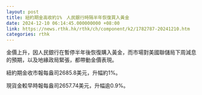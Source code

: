 ```yaml
---
layout: post
title: 紐約期金高收約1%　人民銀行時隔半年恢復買入黃金
date: 2024-12-10 06:14:45.000000000 +08:00
link: https://news.rthk.hk/rthk/ch/component/k2/1782787-20241210.htm
categories: rthk
---
```


金價上升，因人民銀行在暫停半年後恢復購入黃金，而市場對美國聯儲局下周減息的預期，以及地緣政局緊張，都帶動金價表現。

紐約期金收市報每盎司2685.8美元，升幅約1%。

現貨金較早時報每盎司2657.74美元，升幅逾0.9%。
